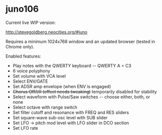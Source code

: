 # juno106

Current live WIP version:

http://stevegoldberg.neocities.org/#juno

Requires a minimum 1024x768 window and an updated browser (tested in Chrome only).

Enabled features:

* Play notes with the QWERTY keyboard -- QWERTY A = C3
* 6 voice polyphony
* Set volume with VCA level
* Select ENV/GATE
* Set ADSR amp envelope (when ENV is engaged)
* ~~Chorus Off/I/II (effect needs tweaking)~~ temporarily disabled for stability
* Select waveform with Pulse/Saw switches -- choose either, both, or none
* Select octave with range switch
* Set filter cutoff and resonance with FREQ and RES sliders
* Set square-wave sub-osc level with SUB slider
* Set LFO -> pitch mod level with LFO slider in DCO section
* Set LFO rate 
